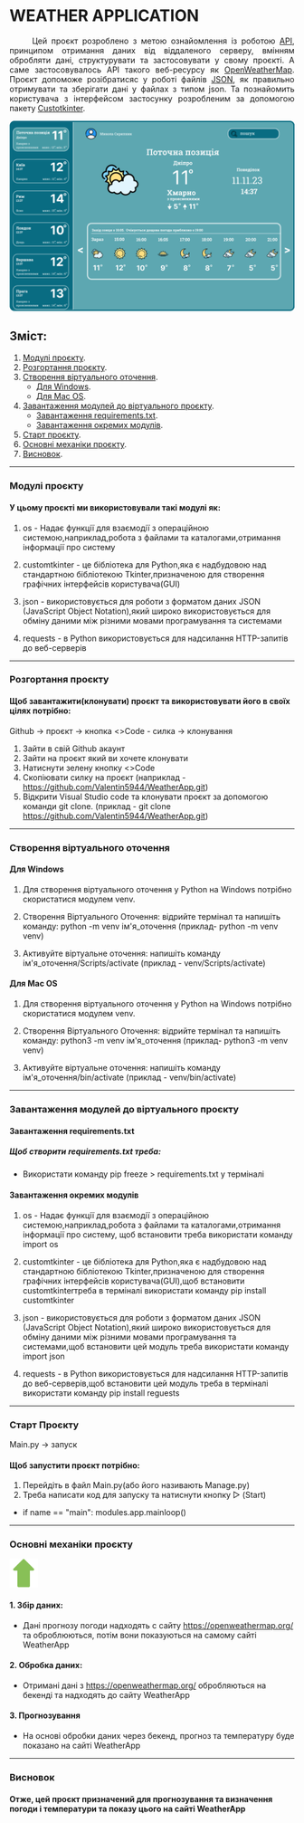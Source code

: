 <h1>WEATHER APPLICATION</h1>

<p style='text-align:  justify;'> 
    <span style='margin-left: 40px;'>Цей</span> 
    проєкт розроблено з метою ознайомлення із роботою 
    <a href='https://developer.mozilla.org/en-US/docs/Glossary/API'>API</a>, 
    принципом отримання даних від віддаленого серверу, вмінням обробляти дані, структурувати та застосовувати у свому проєкті. А саме застосовувалось API такого веб-ресурсу як 
    <a href='https://openweathermap.org/'>OpenWeatherMap</a>.
    Проєкт допоможе розібратисяс у роботі файлів
    <a href='https://www.json.org/json-uk.html'>JSON</a>, 
    як правильно отримувати та зберігати дані у файлах з типом json. Та познайомить користувача з інтерфейсом застосунку розробленим за допомогою пакету 
    <a href='https://customtkinter.tomschimansky.com/'>Custotkinter</a>.
</p>

<img src='/static/icon/screen.png'>

<h2 id= 'list'>Зміст:</h2>
<ol>
    <li>
        <a href='#all-modules'>Модулі проєкту</a>.
    </li>
    <li>
        <a href='#download-project'>Розгортання проєкту</a>.
    </li>
    <li>
        <a href='#create-venv'>Створення віртуального оточення</a>.
        <ul>
            <li>
                <a href='#windows'>Для Windows</a>.
            </li>
            <li>
                <a href='#mac-os'>Для Mac OS</a>.
            </li>
        </ul>
    </li>
    <li>
        <a href='#download-modules'>Завантаження модулей до віртуального проєкту</a>.
        <ul>
            <li>
                <a href='#requirements'>Завантаження requirements.txt</a>.
            </li>
            <li>
                <a href='#pip-install'>Завантаження окремих модулів</a>.
            </li>
        </ul>
    </li>
    <li>
        <a href='#start-project'>Старт проєкту</a>.
    </li>
    <li>
        <a href='#base-mechanics'>Основні механіки проєкту</a>.
    </li>
    <li>
        <a href='#result'>Висновок</a>.
    </li>
</ol>

<hr>

<h3 id='all-modules'>Модулі проєкту</h3>
<h4>У цьому проєкті ми використовували такі модулі як:</h4>

1. os - Надає функції для взаємодії з операційною системою,наприклад,робота з файлами та каталогами,отримання інформації про систему

2. customtkinter - це бібліотека для Python,яка є надбудовою над стандартною бібліотекою Tkinter,призначеною для створення графічних інтерфейсів користувача(GUI)

3. json - використовується для роботи з форматом даних JSON (JavaScript Object Notation),який широко використовується для обміну даними між різними мовами програмування та системами

4. requests - в Python використовується для надсилання HTTP-запитів до веб-серверів
<hr>
<h3 id='download-project'>Розгортання проєкту</h3>
<h4>Щоб завантажити(клонувати) проєкт та використовувати його в своїх цілях потрібно:</h4>

Github -> проєкт -> кнопка <>Code - силка -> клонування
1. Зайти в свій Github акаунт
2. Зайти на проєкт який ви хочете клонувати
3. Натиснути зелену кнопку <>Code
4. Скопіювати силку на проєкт (наприклад - https://github.com/Valentin5944/WeatherApp.git)
5. Відкрити Visual Studio code та клонувати проєкт за допомогою команди git clone. 
(приклад - git clone https://github.com/Valentin5944/WeatherApp.git)
<hr>
<h3 id='create-venv'>Створення віртуального оточення</h3>
<h4 id='windows'>Для Windows</h4>

1. Для створення віртуального оточення у Python на Windows потрібно скористатися модулем venv.

2. Створення Віртуального Оточення: відрийте термінал та напишіть команду: python -m venv ім'я_оточення (приклад- python -m venv venv)

3. Активуйте віртуальне оточення: напишіть команду ім'я_оточення/Scripts/activate (приклад - venv/Scripts/activate)
<h4 id='mac-os'>Для Mac OS</h4>

1. Для створення віртуального оточення у Python на Windows потрібно скористатися модулем venv.

2. Створення Віртуального Оточення: відрийте термінал та напишіть команду: python3 -m venv ім'я_оточення (приклад- python3 -m venv venv)

3. Активуйте віртуальне оточення: напишіть команду ім'я_оточення/bin/activate (приклад - venv/bin/activate)
<hr>
<h3 id='download-modules'>Завантаження модулей до віртуального проєкту</h3>

<h4 id='requirements'>Завантаження requirements.txt</h4>

<h5>Щоб створити requirements.txt треба:</h5>

* Використати команду pip freeze > requirements.txt у терміналі

<h4 id='pip-install'>Завантаження окремих модулів</h4>

1. os - Надає функції для взаємодії з операційною системою,наприклад,робота з файлами та каталогами,отримання інформації про систему,
щоб встановити треба використати команду import os

2. customtkinter - це бібліотека для Python,яка є надбудовою над стандартною бібліотекою Tkinter,призначеною для створення графічних інтерфейсів користувача(GUI),щоб встановити customtkinterтреба в терміналі використати команду pip install customtkinter

3. json - використовується для роботи з форматом даних JSON (JavaScript Object Notation),який широко використовується для обміну даними між різними мовами програмування та системами,щоб встановити цей модуль треба використати команду import json

4. requests - в Python використовується для надсилання HTTP-запитів до веб-серверів,щоб встановити цей модуль треба в терміналі використати команду pip install reguests
<hr>
<h3 id='start-project'>Старт Проєкту</h3>

Main.py -> запуск

<h4>Щоб запустити проєкт потрібно:</h4>

1. Перейдіть в файл Main.py(або його називають Manage.py)
2. Треба написати код для запуску та натиснути кнопку ▷ (Start)


* if name == "main":
    modules.app.mainloop()
<hr>
<h3 id='base-mechanics'>Основні механіки проєкту</h3>
<a href='#list'>
    <img  style= 'width: 50px; height: 50px;' src='/static/icon/up.png'>
</a>

<h4>1. Збір даних:</h4>

   * Дані прогнозу погоди надходять с сайту https://openweathermap.org/ та оброблюються, потім вони показуються на самому сайті WeatherApp

<h4>2. Обробка даних:</h4>

* Отримані дані з https://openweathermap.org/ обробляються на бекенді та надходять до сайту WeatherApp

<h4>3. Прогнозування</h4>

* На основі обробки даних через бекенд, прогноз та температуру буде показано на сайті WeatherApp
<hr>
<h3 id='result'>Висновок</h3>

<h4>Отже, цей проєкт призначений для прогнозування та визначення погоди і температури та показу цього на сайті WeatherApp</h4>